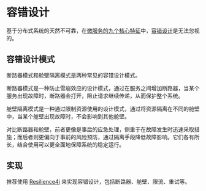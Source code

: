 # 容错设计

基于分布式系统的天然不可靠，在[微服务的九个核心特征](https://martinfowler.com/articles/microservices.html#CharacteristicsOfAMicroserviceArchitecture)中，[容错设计](https://icyfenix.cn/distribution/traffic-management/failure.html)是无法忽视的。

## 容错设计模式

断路器模式和舱壁隔离模式是两种常见的容错设计模式。

断路器模式是一种防止雪崩效应的设计模式，通过在服务之间增加断路器，当某个服务出现故障时，断路器会打开，阻止请求继续传递，从而保护整个系统。

舱壁隔离模式是一种通过限制资源使用的设计模式，通过将资源隔离在不同的舱壁中，当某个舱壁出现故障时，不会影响到其他舱壁。

对比断路器和舱壁，前者更像是事后的应急处理，侧重于在故障发生时迅速采取措施；而后者则更偏向于事前的风险预防，通过隔离手段降低故障影响。它们各有所长，结合使用可以更全面地保障系统的稳定运行。

## 实现

推荐使用 [Resilience4j](https://github.com/resilience4j/resilience4j) 来实现容错设计，包括断路器、舱壁、限流、重试等。
